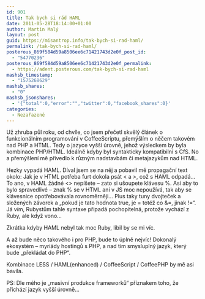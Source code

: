 ```yaml
---
id: 901
title: Tak bych si rád HAML
date: 2011-05-28T18:14:00+01:00
author: Martin Malý
layout: post
guid: https://misantrop.info/tak-bych-si-rad-haml/
permalink: /tak-bych-si-rad-haml/
posterous_869f584d59a8506ee6c71421743d2e0f_post_id:
  - "54770236"
posterous_869f584d59a8506ee6c71421743d2e0f_permalink:
  - https://adent.posterous.com/tak-bych-si-rad-haml
mashsb_timestamp:
  - "1575268629"
mashsb_shares:
  - "0"
mashsb_jsonshares:
  - '{"total":0,"error":"","twitter":0,"facebook_shares":0}'
categories:
  - Nezařazené
---
```

Už zhruba půl roku, od chv&iacute;le, co jsem přečetl skvěl&yacute; čl&aacute;nek o funkcion&aacute;ln&iacute;m programov&aacute;n&iacute; v CoffeeScriptu, přem&yacute;&scaron;l&iacute;m o něčem takov&eacute;m nad PHP a HTML. Tedy o jazyce vy&scaron;&scaron;&iacute; &uacute;rovně, jehož v&yacute;sledkem by byla kombinace PHP/HTML. Ide&aacute;lně kdyby byl syntakticky kompatibiln&iacute; s CfS. No a přem&yacute;&scaron;len&iacute; mě přivedlo k různ&yacute;m nadstavb&aacute;m či metajazykům nad HTML.

Hezky vypad&aacute; HAML. D&iacute;val jsem se na něj a pobavil mě propagačn&iacute; text okolo: Jak je v HTML potřeba furt dokola ps&aacute;t < a >, což s HAML odpad&aacute;&#8230; To ano, v HAML ž&aacute;dn&eacute; <> nep&iacute;&scaron;ete &#8211; zato si u&scaron;oupete kl&aacute;vesu %. Asi aby to bylo spravedliv&eacute; &#8211; znak % se v HTML ani v JS moc nepouž&iacute;v&aacute;, tak aby se kl&aacute;vesnice opotřebov&aacute;vala rovnoměrněji&#8230; Plus taky tuny dvojteček a složen&yacute;ch z&aacute;vorek a &#8222;pokud je tato hodnota true, je = tot&eacute;ž co &=, jinak !=&#8220;. J&aacute; v&iacute;m, Rubystům tahle syntaxe připad&aacute; pochopiteln&aacute;, protože vych&aacute;z&iacute; z Ruby, ale když vono&#8230;

Zkr&aacute;tka kdyby HAML nebyl tak moc Ruby, l&iacute;bil by se mi v&iacute;c.

A až bude něco takov&eacute;ho i pro PHP, bude to &uacute;plně nejv&iacute;c! Dokonal&yacute; ekosyst&eacute;m &#8211; myri&aacute;dy hostingů s PHP, a nad t&iacute;m smyslupln&yacute; jazyk, kter&yacute; bude &#8222;překl&aacute;dat do PHP&#8220;.

Kombinace LESS / HAML(enhanced) / CoffeeScript / CoffeePHP by mě asi bavila.

PS: Dle m&eacute;ho je &#8222;masivn&iacute; produkce frameworků&#8220; př&iacute;znakem toho, že přich&aacute;z&iacute; jazyk vy&scaron;&scaron;&iacute; &uacute;rovně&#8230;